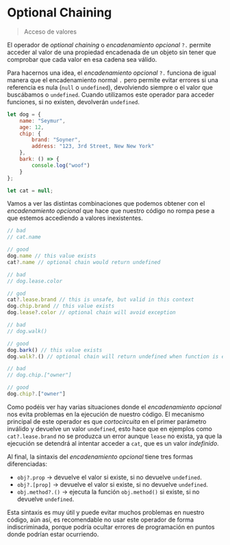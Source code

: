 # Optional Chaining

> Acceso de valores

El operador de *optional chaining* o *encadenamiento opcional* `?.` permite acceder al valor de una propiedad encadenada de un objeto sin tener que comprobar que cada valor en esa cadena sea válido.

Para hacernos una idea, el *encadenamiento opcional* `?.` funciona de igual manera que el encadenamiento normal `.` pero permite evitar errores si una referencia es nula (`null` o `undefined`), devolviendo siempre o el valor que buscábamos o `undefined`. Cuando utilizamos este operador para acceder funciones, si no existen, devolverán `undefined`.

```javascript
let dog = {
    name: "Seymur",
    age: 12,
    chip: {
        brand: "Soyner",
        address: "123, 3rd Street, New New York"
    },
    bark: () => {
        console.log("woof")
    }
};

let cat = null;
```

Vamos a ver las distintas combinaciones que podemos obtener con el *encadenamiento opcional* que hace que nuestro código no rompa pese a que estemos accediendo a valores inexistentes.

```javascript
// bad
// cat.name

// good
dog.name // this value exists
cat?.name // optional chain would return undefined

// bad
// dog.lease.color

// god
cat?.lease.brand // this is unsafe, but valid in this context
dog.chip.brand // this value exists
dog.lease?.color // optional chain will avoid exception

// bad
// dog.walk()

// good
dog.bark() // this value exists
dog.walk?.() // optional chain will return undefined when function is executed

// bad
// dog.chip.["owner"]

// good
dog.chip?.["owner"]
```

Como podéis ver hay varias situaciones donde el *encadenamiento opcional* nos evita problemas en la ejecución de nuestro código. El mecanismo principal de este operador es que *cortocircuita* en el primer parámetro inválido y devuelve un valor `undefined`, esto hace que en ejemplos como `cat?.lease.brand` no se produzca un error aunque `lease` no exista, ya que la ejecución se detendrá al intentar acceder a `cat`, que es un valor *indefinido*.

Al final, la sintaxis del *encadenamiento opcional* tiene tres formas diferenciadas:

* `obj?.prop` -> devuelve el valor si existe, si no devuelve `undefined`.
* `obj?.[prop]` -> devuelve el valor si existe, si no devuelve `undefined`.
* `obj.method?.()` -> ejecuta la función `obj.method()` si existe, si no devuelve `undefined`.

Esta sintaxis es muy útil y puede evitar muchos problemas en nuestro código, aún así, es recomendable no usar este operador de forma indiscriminada, porque podría ocultar errores de programación en puntos donde podrían estar ocurriendo.
